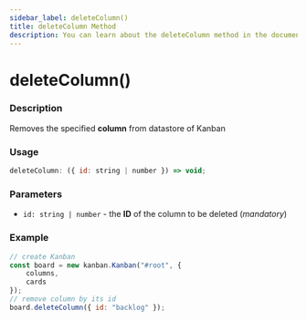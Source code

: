 ```yaml
---
sidebar_label: deleteColumn()
title: deleteColumn Method
description: You can learn about the deleteColumn method in the documentation of the DHTMLX JavaScript Kanban library. Browse developer guides and API reference, try out code examples and live demos, and download a free 30-day evaluation version of DHTMLX Kanban.
---
```


# deleteColumn()

### Description

Removes the specified **column** from datastore of Kanban

### Usage

~~~jsx {}
deleteColumn: ({ id: string | number }) => void;
~~~

### Parameters

- `id: string | number` - the **ID** of the column to be deleted (*mandatory*)

### Example

~~~jsx {7}
// create Kanban
const board = new kanban.Kanban("#root", {
	columns,
	cards
});
// remove column by its id
board.deleteColumn({ id: "backlog" });
~~~
